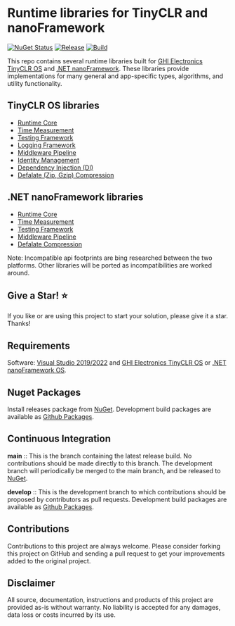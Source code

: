 # Runtime libraries for TinyCLR and nanoFramework

[![NuGet Status](http://img.shields.io/nuget/v/Bytewizer.TinyCLR.Core.svg?style=flat&logo=nuget)](https://www.nuget.org/packages?q=bytewizer)
[![Release](https://github.com/bytewizer/runtime/actions/workflows/release.yml/badge.svg)](https://github.com/bytewizer/runtime/actions/workflows/release.yml)
[![Build](https://github.com/bytewizer/runtime/actions/workflows/actions.yml/badge.svg)](https://github.com/bytewizer/runtime/actions/workflows/actions.yml)

This repo contains several runtime libraries built for [GHI Electronics TinyCLR OS](https://www.ghielectronics.com/) and [.NET nanoFramework](https://www.nanoFramework.net). These libraries provide implementations for many general and app-specific types, algorithms, and utility functionality.


## TinyCLR OS libraries

* <a href="https://github.com/bytewizer/runtime/tree/develop/src/core/Bytewizer.TinyCLR.Core">Runtime Core</a>
* <a href="https://github.com/bytewizer/runtime/tree/develop/src/stopwatch/Bytewizer.TinyCLR.Stopwatch">Time Measurement</a>
* <a href="https://github.com/bytewizer/runtime/tree/develop/src/assertions/Bytewizer.TinyCLR.Assertions">Testing Framework</a> 
* <a href="https://github.com/bytewizer/runtime/tree/develop/src/logging/Bytewizer.TinyCLR.Logging">Logging Framework</a> 
* <a href="https://github.com/bytewizer/runtime/tree/develop/src/pipeline/Bytewizer.TinyCLR.Pipeline">Middleware Pipeline</a> 
* <a href="https://github.com/bytewizer/runtime/tree/develop/src/identity/Bytewizer.TinyCLR.Identity">Identity Management</a>
* <a href="https://github.com/bytewizer/runtime/tree/develop/src/di/Bytewizer.TinyCLR.DependencyInjection">Dependency Injection (DI)</a>
* <a href="https://github.com/bytewizer/runtime/tree/develop/src/compression/Bytewizer.TinyCLR.Compression">Defalate (Zip, Gzip) Compression</a>  

## .NET nanoFramework libraries

* <a href="https://github.com/bytewizer/runtime/tree/develop/src/core/Bytewizer.NanoCLR.Core">Runtime Core</a>
* <a href="https://github.com/bytewizer/runtime/tree/develop/src/stopwatch/Bytewizer.NanoCLR.Stopwatch">Time Measurement</a>
* <a href="https://github.com/bytewizer/runtime/tree/develop/src/assertions/Bytewizer.NanoCLR.Assertions">Testing Framework</a> 
* <a href="https://github.com/bytewizer/runtime/tree/develop/src/pipeline/Bytewizer.NanoCLR.Pipeline">Middleware Pipeline</a> 
* <a href="https://github.com/bytewizer/runtime/tree/develop/src/compression/Bytewizer.NanoCLR.Compression">Defalate Compression</a> 

Note: Incompatible api footprints are bing researched between the two platforms. Other libraries will be ported as incompatibilities are worked around.  

## Give a Star! :star:

If you like or are using this project to start your solution, please give it a star. Thanks!

## Requirements

Software: <a href="https://visualstudio.microsoft.com/downloads/">Visual Studio 2019/2022</a> and <a href="https://www.ghielectronics.com/">GHI Electronics TinyCLR OS</a> or <a href="https://www.nanoFramework.net/">.NET nanoFramework OS</a>.  

## Nuget Packages

Install releases package from [NuGet](https://www.nuget.org/packages?q=bytewizer). Development build packages are available as [Github Packages](https://github.com/bytewizer?tab=packages).

## Continuous Integration

**main** :: This is the branch containing the latest release build. No contributions should be made directly to this branch. The development branch will periodically be merged to the main branch, and be released to [NuGet](https://www.nuget.org/packages?q=bytewizer).

**develop** :: This is the development branch to which contributions should be proposed by contributors as pull requests. Development build packages are available as [Github Packages](https://github.com/bytewizer?tab=packages).

## Contributions

Contributions to this project are always welcome. Please consider forking this project on GitHub and sending a pull request to get your improvements added to the original project.

## Disclaimer

All source, documentation, instructions and products of this project are provided as-is without warranty. No liability is accepted for any damages, data loss or costs incurred by its use.